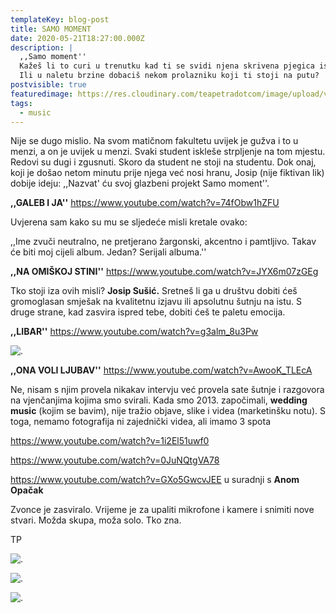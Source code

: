 ```yaml
---
templateKey: blog-post
title: SAMO MOMENT
date: 2020-05-21T18:27:00.000Z
description: |
  ,,Samo moment''
  Kažeš li to curi u trenutku kad ti se svidi njena skrivena pjegica ispod oka?
  Ili u naletu brzine dobaciš nekom prolazniku koji ti stoji na putu?
postvisible: true
featuredimage: https://res.cloudinary.com/teapetradotcom/image/upload/v1597688895/11036207_10206997819050335_9029657955154915054_n_rhatn7.jpg
tags:
  - music
---
```

Nije se dugo mislio. Na svom matičnom fakultetu uvijek je gužva i to u menzi, a on je uvijek u menzi. Svaki student iskleše strpljenje na tom mjestu. Redovi su dugi i zgusnuti. Skoro da student ne stoji na studentu. Dok onaj, koji je došao netom minutu prije njega već nosi hranu, Josip (nije fiktivan lik) dobije ideju: ,,Nazvat' ću svoj glazbeni projekt Samo moment''. 

**,,GALEB I JA''** <https://www.youtube.com/watch?v=74fObw1hZFU>

Uvjerena sam kako su mu se sljedeće misli kretale ovako: 

,,Ime zvuči neutralno, ne pretjerano žargonski, akcentno i pamtljivo. Takav će biti moj cijeli album. Jedan? Serijali albuma.''

**,,NA OMIŠKOJ STINI''** <https://www.youtube.com/watch?v=JYX6m07zGEg>

Tko stoji iza ovih misli? **Josip Sušić.** Sretneš li ga u društvu dobiti ćeš gromoglasan smješak na kvalitetnu izjavu ili apsolutnu šutnju na istu. S druge strane, kad zasvira ispred tebe, dobiti ćeš te paletu emocija.

**,,LIBAR''** <https://www.youtube.com/watch?v=g3alm_8u3Pw>



![.](https://res.cloudinary.com/teapetradotcom/image/upload/v1597688894/10428582_10206997818770328_1657504192925804864_n_jaxqjs.jpg ".")

**,,ONA VOLI LJUBAV''** <https://www.youtube.com/watch?v=AwooK_TLEcA>

Ne, nisam s njim provela nikakav intervju već provela sate šutnje i razgovora na vjenčanjima kojima smo svirali. Kada smo 2013. započimali, **wedding music** (kojim se bavim), nije tražio objave, slike i videa (marketinšku notu). S toga, nemamo fotografija ni zajednički videa, ali imamo 3 spota



<https://www.youtube.com/watch?v=1i2El51uwf0>

<https://www.youtube.com/watch?v=0JuNQtgVA78>

<https://www.youtube.com/watch?v=GXo5GwcvJEE> u suradnji s **Anom Opačak**

Zvonce je zasviralo. Vrijeme je za upaliti mikrofone i kamere i snimiti nove stvari. Možda skupa, moža solo. Tko zna.







TP

![.](https://res.cloudinary.com/teapetradotcom/image/upload/v1597688888/_MG_5382_plt8qt.jpg ".")

![.](https://res.cloudinary.com/teapetradotcom/image/upload/v1597688830/_MG_5379_lfn217.jpg ".")

![.](https://res.cloudinary.com/teapetradotcom/image/upload/v1597688686/_MG_5374_efi083.jpg ".")